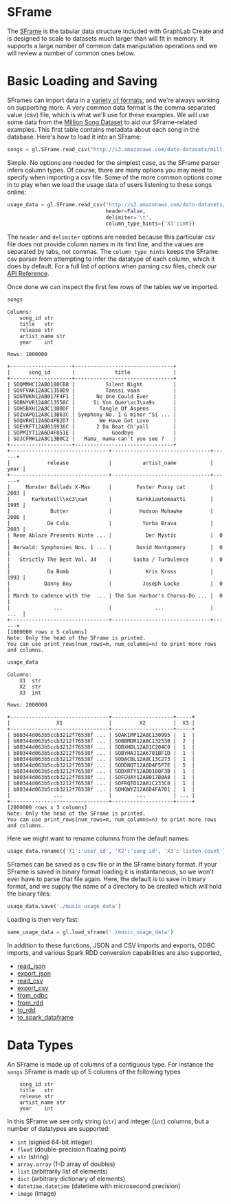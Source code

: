 # SFrame
The [SFrame](https://dato.com/products/create/docs/generated/graphlab.SFrame.html)
is the tabular data structure included with GraphLab Create and is
designed to scale to datasets much larger than will fit in memory. It supports
a large number of common data manipulation operations and we will review a
number of common ones below.

# Basic Loading and Saving
SFrames can import data in a [variety of formats](../data_formats_and_sources/intro.md),
and we're always working on supporting more.  A very common data format is the
comma separated value (csv) file, which is what we'll use for these examples.
We will use some data from the [Million Song
Dataset](http://labrosa.ee.columbia.edu/millionsong/) to aid our SFrame-related
examples.  This first table contains metadata about each song in the database.
Here's how to load it into an SFrame:

```python
songs = gl.SFrame.read_csv("http://s3.amazonaws.com/dato-datasets/millionsong/song_data.csv")
```

Simple.  No options are needed for the simplest case, as the SFrame parser
infers column types. Of course, there are many options you may need to specify
when importing a csv file.  Some of the more common options come in to play when
we load the usage data of users listening to these songs online:

```python
usage_data = gl.SFrame.read_csv("http://s3.amazonaws.com/dato-datasets/millionsong/10000.txt",
                                header=False,
                                delimiter='\t',
                                column_type_hints={'X3':int})
```

The `header` and `delimiter` options are needed because this particular csv
file does not provide column names in its first line, and the values are
separated by tabs, not commas.  The `column_type_hints` keeps the SFrame csv
parser from attempting to infer the datatype of each column, which it does by
default.  For a full list of options when parsing csv files, check our [API
Reference](https://dato.com/products/create/docs/generated/graphlab.SFrame.read_csv.html#graphlab.SFrame.read_csv).

Once done we can inspect the first few rows of the tables we've imported.

```python
songs
```

```
Columns:
	song_id	str
	title	str
	release	str
	artist_name	str
	year	int

Rows: 1000000

+--------------------+--------------------------------+
|      song_id       |             title              |
+--------------------+--------------------------------+
| SOQMMHC12AB0180CB8 |          Silent Night          |
| SOVFVAK12A8C1350D9 |          Tanssi vaan           |
| SOGTUKN12AB017F4F1 |       No One Could Ever        |
| SOBNYVR12A8C13558C |      Si Vos Quer\xc3\xa9s      |
| SOHSBXH12A8C13B0DF |        Tangle Of Aspens        |
| SOZVAPQ12A8C13B63C | Symphony No. 1 G minor "Si ... |
| SOQVRHI12A6D4FB2D7 |        We Have Got Love        |
| SOEYRFT12AB018936C |       2 Da Beat Ch'yall        |
| SOPMIYT12A6D4F851E |            Goodbye             |
| SOJCFMH12A8C13B0C2 |   Mama_ mama can't you see ?   |
+--------------------+--------------------------------+
+--------------------------------+--------------------------------+------+
|            release             |          artist_name           | year |
+--------------------------------+--------------------------------+------+
|     Monster Ballads X-Mas      |        Faster Pussy cat        | 2003 |
|       Karkuteill\xc3\xa4       |        Karkkiautomaatti        | 1995 |
|             Butter             |         Hudson Mohawke         | 2006 |
|            De Culo             |          Yerba Brava           | 2003 |
| Rene Ablaze Presents Winte ... |           Der Mystic           |  0   |
| Berwald: Symphonies Nos. 1 ... |        David Montgomery        |  0   |
|   Strictly The Best Vol. 34    |       Sasha / Turbulence       |  0   |
|            Da Bomb             |           Kris Kross           | 1993 |
|           Danny Boy            |          Joseph Locke          |  0   |
| March to cadence with the  ... | The Sun Harbor's Chorus-Do ... |  0   |
|              ...               |              ...               | ...  |
+--------------------------------+--------------------------------+------+
[1000000 rows x 5 columns]
Note: Only the head of the SFrame is printed.
You can use print_rows(num_rows=m, num_columns=n) to print more rows and columns.
```


```python
usage_data
```

```
Columns:
	X1	str
	X2	str
	X3	int

Rows: 2000000

+--------------------------------+--------------------+-----+
|               X1               |         X2         |  X3 |
+--------------------------------+--------------------+-----+
| b80344d063b5ccb3212f76538f ... | SOAKIMP12A8C130995 |  1  |
| b80344d063b5ccb3212f76538f ... | SOBBMDR12A8C13253B |  2  |
| b80344d063b5ccb3212f76538f ... | SOBXHDL12A81C204C0 |  1  |
| b80344d063b5ccb3212f76538f ... | SOBYHAJ12A6701BF1D |  1  |
| b80344d063b5ccb3212f76538f ... | SODACBL12A8C13C273 |  1  |
| b80344d063b5ccb3212f76538f ... | SODDNQT12A6D4F5F7E |  5  |
| b80344d063b5ccb3212f76538f ... | SODXRTY12AB0180F3B |  1  |
| b80344d063b5ccb3212f76538f ... | SOFGUAY12AB017B0A8 |  1  |
| b80344d063b5ccb3212f76538f ... | SOFRQTD12A81C233C0 |  1  |
| b80344d063b5ccb3212f76538f ... | SOHQWYZ12A6D4FA701 |  1  |
|              ...               |        ...         | ... |
+--------------------------------+--------------------+-----+
[2000000 rows x 3 columns]
Note: Only the head of the SFrame is printed.
You can use print_rows(num_rows=m, num_columns=n) to print more rows and columns.
```

Here we might want to rename columns from the default names:

```python
usage_data.rename({'X1':'user_id', 'X2':'song_id', 'X3':'listen_count'})
```


SFrames can be saved as a csv file or in the SFrame binary format.  If your
SFrame is saved in binary format loading it is instantaneous, so we won't ever
have to parse that file again.  Here, the default is to save in binary format,
and we supply the name of a directory to be created which will hold the binary
files:

```python
usage_data.save('./music_usage_data')
```

Loading is then very fast:

```python
same_usage_data = gl.load_sframe('./music_usage_data')
```

In addition to these functions, JSON and CSV imports and exports, ODBC imports,
and various Spark RDD conversion capabilities are also supported, 
* [read_json](https://dato.com/products/create/docs/generated/graphlab.SFrame.read_json.html)
* [export_json](https://dato.com/products/create/docs/generated/graphlab.SFrame.export_json.html)
* [read_csv](https://dato.com/products/create/docs/generated/graphlab.SFrame.read_csv.html)
* [export_csv](https://dato.com/products/create/docs/generated/graphlab.SFrame.export_csv.html)
* [from_odbc](https://dato.com/products/create/docs/generated/graphlab.SFrame.from_odbc.html)
* [from_rdd](https://dato.com/products/create/docs/generated/graphlab.SFrame.from_rdd.html)
* [to_rdd](https://dato.com/products/create/docs/generated/graphlab.SFrame.to_rdd.html)
* [to_spark_dataframe](https://dato.com/products/create/docs/generated/graphlab.SFrame.to_spark_dataframe.html)



# Data Types

An SFrame is made up of columns of a contiguous type. For instance the `songs` 
SFrame is made up of 5 columns of the following types

```
	song_id	str
	title	str
	release	str
	artist_name	str
	year	int
```

In this SFrame we see only string (`str`) and integer (`int`) columns, but a 
number of datatypes are supported:

* `int` (signed 64-bit integer)
* `float` (double-precision floating point)
* `str` (string)
* `array.array` (1-D array of doubles)
* `list` (arbitrarily list of elements)
* `dict` (arbitrary dictionary of elements)
* `datetime.datetime` (datetime with microsecond precision)
* `image` (image)
